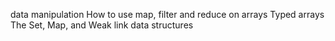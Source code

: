 data manipulation
How to use map, filter and reduce on arrays
Typed arrays
The Set, Map, and Weak link data structures
